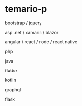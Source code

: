 # temario-p

bootstrap / jquery

asp .net / xamarin / blazor

angular / react / node / react native 

php

java

flutter

kotlin

graphql

flask 
